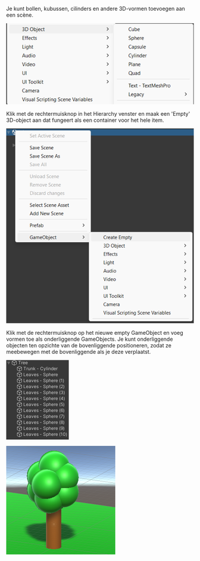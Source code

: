 
Je kunt bollen, kubussen, cilinders en andere 3D-vormen toevoegen aan een scène.

![Het 3D object menu met beschikbare 3D-objecten, waaronder bol, kubus, vlak, cilinders.](images/3d-object-list.png)

Klik met de rechtermuisknop in het Hierarchy venster en maak een 'Empty' 3D-object aan dat fungeert als een container voor het hele item.

![Het Hierarchy venster met rechtsklikmenu is uitgevouwen en 'Create Empty' geselecteerd.](images/empty-object.png)

Klik met de rechtermuisknop op het nieuwe empty GameObject en voeg vormen toe als onderliggende GameObjects. Je kunt onderliggende objecten ten opzichte van de bovenliggende positioneren, zodat ze meebewegen met de bovenliggende als je deze verplaatst.

![Het Hierarchy venster met 3D-vormige onderliggende objecten die samen een boom vormen.](images/tree-hierarchy.png)

![Een 3D-boom gemaakt van bollen en een cilinder.](images/3d-shapes-tree.png)

